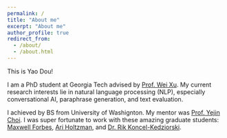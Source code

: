 ```yaml
---
permalink: /
title: "About me"
excerpt: "About me"
author_profile: true
redirect_from: 
  - /about/
  - /about.html
---
```


This is Yao Dou!

I am a PhD student at Georgia Tech advised by [Prof. Wei Xu](https://cocoxu.github.io/).  My current research interests lie in natural language processing (NLP), especially conversational AI, paraphrase generation, and text evaluation.

I achieved by BS from University of Washignton. My mentor was [Prof. Yejin Choi](https://homes.cs.washington.edu/~yejin/). I was super fortunate to work with these amazing graduate students: [Maxwell Forbes](https://maxwellforbes.com/), [Ari Holtzman](https://ari-holtzman.github.io/), and [Dr. Rik Koncel-Kedziorski](https://rikdz.github.io/).